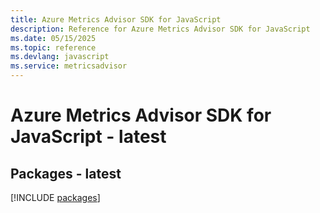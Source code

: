 ```yaml
---
title: Azure Metrics Advisor SDK for JavaScript
description: Reference for Azure Metrics Advisor SDK for JavaScript
ms.date: 05/15/2025
ms.topic: reference
ms.devlang: javascript
ms.service: metricsadvisor
---
```

# Azure Metrics Advisor SDK for JavaScript - latest
## Packages - latest
[!INCLUDE [packages](metrics-advisor-index.md)]